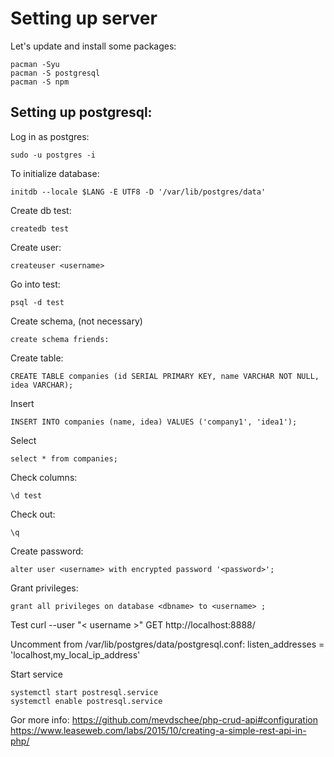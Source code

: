 # Setting up server

Let's update and install some packages:
```
pacman -Syu
pacman -S postgresql
pacman -S npm
```


## Setting up postgresql:
Log in as postgres:
```
sudo -u postgres -i
```

To initialize database:
```
initdb --locale $LANG -E UTF8 -D '/var/lib/postgres/data'
```

Create db test:
```
createdb test
```

Create user:
```
createuser <username>
```
  

Go into test:
```
psql -d test
```

Create schema, (not necessary)
```
create schema friends:
```

Create table:
```
CREATE TABLE companies (id SERIAL PRIMARY KEY, name VARCHAR NOT NULL, idea VARCHAR);
```

Insert
```
INSERT INTO companies (name, idea) VALUES ('company1', 'idea1');
```

Select
```
select * from companies;
```

Check columns:
```
\d test
```

Check out: 
```
\q
```

Create password:
```
alter user <username> with encrypted password '<password>';
```

Grant privileges:
```
grant all privileges on database <dbname> to <username> ;
```

Test
curl --user "< username >" GET http://localhost:8888/



Uncomment from /var/lib/postgres/data/postgresql.conf:
listen_addresses = 'localhost,my_local_ip_address'

Start service
```
systemctl start postresql.service
systemctl enable postresql.service
```

Gor more info:
https://github.com/mevdschee/php-crud-api#configuration
https://www.leaseweb.com/labs/2015/10/creating-a-simple-rest-api-in-php/
